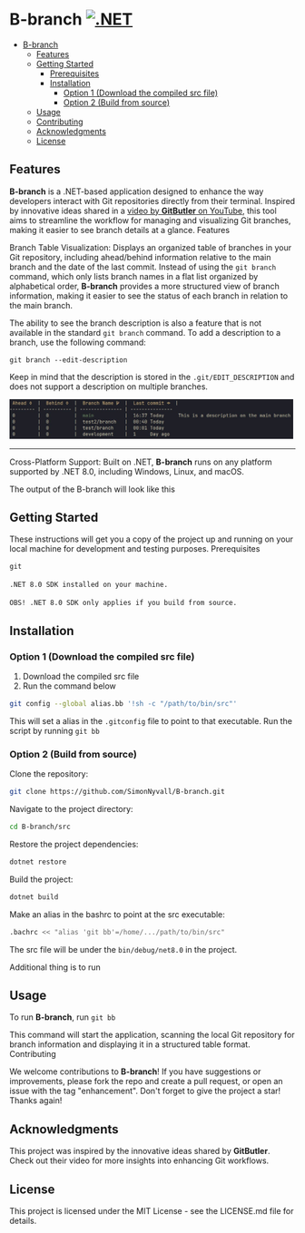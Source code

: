 # B-branch [![.NET](https://github.com/SimonNyvall/B-branch/actions/workflows/dotnet.yml/badge.svg)](https://github.com/SimonNyvall/B-branch/actions/workflows/dotnet.yml)

- [B-branch](#b-branch)
  - [Features](#features)
  - [Getting Started](#getting-started)
    - [Prerequisites](#prerequisites)
    - [Installation](#installation)
      - [Option 1 (Download the compiled src file)](#option-1-download-the-compiled-src-file)
      - [Option 2 (Build from source)](#option-2-build-from-source)
  - [Usage](#usage)
  - [Contributing](#contributing)
  - [Acknowledgments](#acknowledgments)
  - [License](#license)

## Features

**B-branch** is a .NET-based application designed to enhance the way developers interact with Git repositories directly from their terminal. Inspired by innovative ideas shared in a [video by **GitButler** on YouTube](https://www.youtube.com/watch?v=aolI_Rz0ZqY&t=472s), this tool aims to streamline the workflow for managing and visualizing Git branches, making it easier to see branch details at a glance.
Features

Branch Table Visualization: Displays an organized table of branches in your Git repository, including ahead/behind information relative to the main branch and the date of the last commit.
Instead of using the `git branch` command, which only lists branch names in a flat list organized by alphabetical order, **B-branch** provides a more structured view of branch information, making it easier to see the status of each branch in relation to the main branch.

The ability to see the branch description is also a feature that is not available in the standard `git branch` command. To add a description to a branch, use the following command:

    git branch --edit-description

Keep in mind that the description is stored in the `.git/EDIT_DESCRIPTION` and does not support a description on multiple branches.

<img src="./images/screen.jpg" alt="screen" width="500"/>

---

Cross-Platform Support: Built on .NET, **B-branch** runs on any platform supported by .NET 8.0, including Windows, Linux, and macOS.

The output of the B-branch will look like this

## Getting Started

These instructions will get you a copy of the project up and running on your local machine for development and testing purposes.
Prerequisites

    git

    .NET 8.0 SDK installed on your machine.

    OBS! .NET 8.0 SDK only applies if you build from source.

## Installation

### Option 1 (Download the compiled src file)

1. Download the compiled src file
2. Run the command below

```sh
git config --global alias.bb '!sh -c "/path/to/bin/src"'
```

This will set a alias in the `.gitconfig` file to point to that executable.
Run the script by running `git bb`

### Option 2 (Build from source)

Clone the repository:

```sh
git clone https://github.com/SimonNyvall/B-branch.git
```

Navigate to the project directory:

```sh
cd B-branch/src
```

Restore the project dependencies:

```sh
dotnet restore
```

Build the project:

```sh
dotnet build
```

Make an alias in the bashrc to point at the src executable:

```sh
.bachrc << "alias 'git bb'=/home/.../path/to/bin/src"
```

The src file will be under the `bin/debug/net8.0` in the project.

Additional thing is to run

## Usage

To run **B-branch**, run `git bb`

This command will start the application, scanning the local Git repository for branch information and displaying it in a structured table format.
Contributing

We welcome contributions to **B-branch**! If you have suggestions or improvements, please fork the repo and create a pull request, or open an issue with the tag "enhancement". Don't forget to give the project a star! Thanks again!

## Acknowledgments

This project was inspired by the innovative ideas shared by **GitButler**. Check out their video for more insights into enhancing Git workflows.

## License

This project is licensed under the MIT License - see the LICENSE.md file for details.
